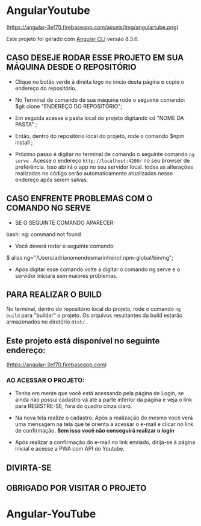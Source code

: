 # AngularYoutube

(https://angular-3ef70.firebaseapp.com/assets/img/angulartube.png)

Este projeto foi gerado com [Angular CLI](https://github.com/angular/angular-cli) versão 8.3.6.

## CASO DESEJE RODAR ESSE PROJETO EM SUA MÁQUINA DESDE O REPOSITÓRIO

- Clique no botão verde à direita logo no ínicio desta página e copie o endereço do repositório.

- No Terminal de comando de sua máquina rode o seguinte comando: $git clone "ENDEREÇO DO REPOSITÓRIO";

- Em seguida acesse a pasta local do projeto digitando cd "NOME DA PASTA" ;

- Então, dentro do repositório local do projeto, rode o comando $npm install ;

- Próximo passo é digitar no terminal de comando o seguinte comando `ng serve` . Acesse o endereço `http://localhost:4200/` no seu browser de preferência. Isso abrirá o app no seu servidor local. todas as alterações realizadas no código serão automaticamente atualizadas nesse endereço após serem salvas.

## CASO ENFRENTE PROBLEMAS COM O COMANDO NG SERVE

- SE O SEGUINTE COMANDO APARECER:

bash: ng: command not found

- Você deverá rodar o seguinte comando: 

$ alias ng="/Users/adrianomendesmarinheiro/.npm-global/bin/ng";

- Após digitar esse comando volte a digitar o comando ng serve e o servidor iniciará sem maiores problemas.

## PARA REALIZAR O BUILD

No terminal, dentro do repositório local do projeto, rode o comando `ng build` para "buildar" o projeto. Os arquivos resultantes da build estarão armazenados no diretório `dist/` .

## Este projeto está disponível no seguinte endereço:

  (https://angular-3ef70.firebaseapp.com) 

### AO ACESSAR O PROJETO:

* Tenha em mente que você está acessando pela página de Login, se ainda não possui cadastro vá até a parte inferior da página e veja o link para REGISTRE-SE, fora do quadro cinza claro.

* Na nova tela realize o cadastro. Após a realização do mesmo você verá uma mensagem na tela que te orienta a acessar o e-mail e clicar no link de confirmação. **Sem isso você não conseguirá realizar o login**

* Após realizar a confirmação do e-mail no link enviado, dirija-se à página inicial e acesse a PWA com API do Youtube.

## DIVIRTA-SE ##

## OBRIGADO POR VISITAR O PROJETO

# Angular-YouTube
